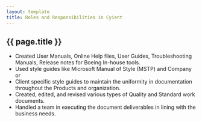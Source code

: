```yaml
---
layout: template
title: Roles and Responsibilities in Cyient
---
```


## {{ page.title }}

*  Created User Manuals, Online Help files, User Guides, Troubleshooting Manuals, Release notes for Boeing In-house tools.
*  Used style guides like Microsoft Manual of Style (MSTP) and Company or
*  Client specific style guides to maintain the uniformity in documentation throughout the Products and organization.
*  Created, edited, and revised various types of Quality and Standard work documents.
*  Handled a team in executing the document deliverables in lining with the business needs.
